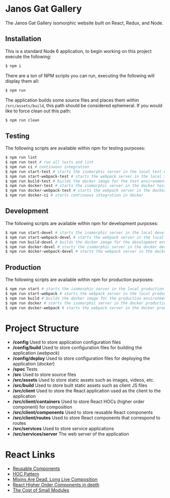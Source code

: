 # Janos Gat Gallery

The Janos Gat Gallery isomorphic website built on React, Redux, and Node.

## Installation

This is a standard Node 6 application, to begin working on this project execute the following:

```bash
$ npm i
```

There are a ton of NPM scripts you can run, executing the following will display them all:

```bash
$ npm run
```

The application builds some source files and places them within `/src/assets/build`, this path
should be considered ephemeral. If you would like to force clean out this path:

```bash
$ npm run clean
```

## Testing

The following scripts are available within npm for testing purposes:

```bash
$ npm run lint
$ npm run test # run all tests and lint
$ npm run ci # continuous integration
$ npm run start-test # starts the isomorphic server in the local test environment (back-end & front-end)
$ npm run start-webpack-test # starts the webpack server in the local test environment (front-end only)
$ npm run build-test # builds the docker image for the test environment
$ npm run docker-test # starts the isomorphic server in the docker test environment
$ npm run docker-webpack-test # starts the webpack server in the docker test environment
$ npm run docker-ci # starts continuous integration in docker
```

## Development

The following scripts are available within npm for development purposes:

```bash
$ npm run start-devel # starts the isomorphic server in the local development environment (back-end & front-end, no hot reload)
$ npm run start-webpack-devel # starts the webpack server in the local development environment (front-end only, with hot reload)
$ npm run build-devel # builds the docker image for the development environment
$ npm run docker-devel # starts the isomorphic server in the docker development environment (no hot reload)
$ npm run docker-webpack-devel # starts the webpack server in the docker development environment (with hot reload)
```

## Production

The following scripts are available within npm for production purposes:

```bash
$ npm run start # starts the isomorphic server in the local production environment (back-end & front-end)
$ npm run start-webpack # starts the webpack server in the local production environment (front-end only)
$ npm run build # builds the docker image for the production environment
$ npm run docker # starts the isomorphic server in the docker production environment
$ npm run docker-webpack # starts the webpack server in the docker production environment
```

# Project Structure

* **/config** Used to store application configuration files
* **/config/build** Used to store configuration files for building the application (*webpack*)
* **/config/deploy** Used to store configuration files for deploying the application (*docker*)
* **/spec** Tests
* **/src** Used to store source files
* **/src/assets** Used to store static assets such as images, videos, etc.
* **/src/build** Used to store built static assets such as client JS files
* **/src/client** Used to store the React application used as the client to the application
* **/src/client/containers** Used to store React HOCs (higher order component) for composition
* **/src/client/components** Used to store reusable React components
* **/src/client/routes** Used to store React components that correspond to routes
* **/src/services** Used to store service applications
* **/src/services/server** The web server of the application

# React Links

* [Reusable Components](https://facebook.github.io/react/docs/reusable-components.html)
* [HOC Pattern](https://gist.github.com/sebmarkbage/ef0bf1f338a7182b6775)
* [Mixins Are Dead. Long Live Composition](https://medium.com/@dan_abramov/mixins-are-dead-long-live-higher-order-components-94a0d2f9e750#.uxaxlg62x)
* [React Higher Order Components in depth](https://medium.com/@franleplant/react-higher-order-components-in-depth-cf9032ee6c3e#.eng72rxa6)
* [The Cost of Small Modules](https://nolanlawson.com/2016/08/15/the-cost-of-small-modules/)
